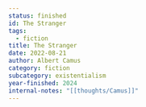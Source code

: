```yaml
---
status: finished
id: The Stranger
tags:
  - fiction
title: The Stranger
date: 2022-08-21
author: Albert Camus
category: fiction
subcategory: existentialism
year-finished: 2024
internal-notes: "[[thoughts/Camus]]"
---
```

